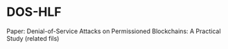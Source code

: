 # DOS-HLF
Paper: Denial-of-Service Attacks on Permissioned Blockchains: A Practical Study (related fils)
